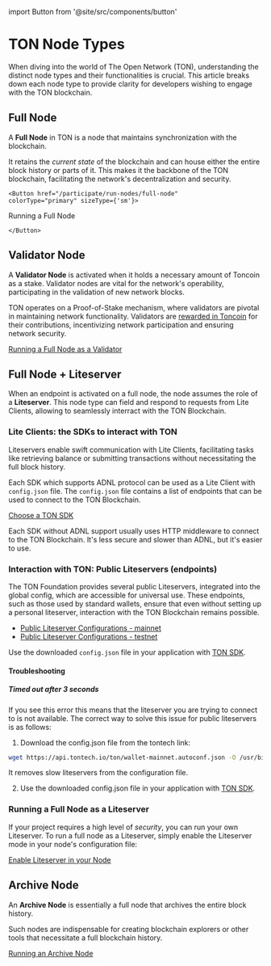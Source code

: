 import Button from '@site/src/components/button'

# TON Node Types

When diving into the world of The Open Network (TON), understanding the distinct node types and their functionalities is crucial. This article breaks down each node type to provide clarity for developers wishing to engage with the TON blockchain.

## Full Node

A **Full Node** in TON is a node that maintains synchronization with the blockchain.

It retains the _current state_ of the blockchain and can house either the entire block history or parts of it. This makes it the backbone of the TON blockchain, facilitating the network's decentralization and security.

````mdx-code-block 
<Button href="/participate/run-nodes/full-node"
colorType="primary" sizeType={'sm'}>
````
Running a Full Node

````mdx-code-block 
</Button>
````

## Validator Node

A **Validator Node** is activated when it holds a necessary amount of Toncoin as a stake. Validator nodes are vital for the network's operability, participating in the validation of new network blocks.

TON operates on a Proof-of-Stake mechanism, where validators are pivotal in maintaining network functionality. Validators are [rewarded in Toncoin](/participate/network-maintenance/staking-incentives) for their contributions, incentivizing network participation and ensuring network security.

[Running a Full Node as a Validator](/participate/run-nodes/full-node#become-a-validator)


## Full Node + Liteserver

When an endpoint is activated on a full node, the node assumes the role of a **Liteserver**. This node type can field and respond to requests from Lite Clients, allowing to seamlessly interract with the TON Blockchain.

### Lite Clients: the SDKs to interact with TON

Liteservers enable swift communication with Lite Clients, facilitating tasks like retrieving balance or submitting transactions without necessitating the full block history.

Each SDK which supports ADNL protocol can be used as a Lite Client with `config.json` file. The `config.json` file contains a list of endpoints that can be used to connect to the TON Blockchain.

[Choose a TON SDK](/develop/dapps/apis/sdk)

Each SDK without ADNL support usually uses HTTP middleware to connect to the TON Blockchain. It's less secure and slower than ADNL, but it's easier to use.

### Interaction with TON: Public Liteservers (endpoints)

The TON Foundation provides several public Liteservers, integrated into the global config, which are accessible for universal use. These endpoints, such as those used by standard wallets, ensure that even without setting up a personal liteserver, interaction with the TON Blockchain remains possible.

- [Public Liteserver Configurations - mainnet](https://ton.org/global-config.json)
- [Public Liteserver Configurations - testnet](https://ton.org/testnet-global.config.json)

Use the downloaded `config.json` file in your application with [TON SDK](/participate/nodes/node-types#lite-clients-the-sdks-to-interact-with-ton).

#### Troubleshooting

##### Timed out after 3 seconds

If you see this error this means that the liteserver you are trying to connect to is not available. The correct way to solve this issue for public liteservers is as follows:

1. Download the config.json file from the tontech link:

```bash
wget https://api.tontech.io/ton/wallet-mainnet.autoconf.json -O /usr/bin/ton/global.config.json
```

It removes slow liteservers from the configuration file.

2. Use the downloaded config.json file in your application with [TON SDK](/participate/nodes/node-types#lite-clients-the-sdks-to-interact-with-ton).


### Running a Full Node as a Liteserver

If your project requires a high level of _security_, you can run your own Liteserver. To run a full node as a Liteserver, simply enable the Liteserver mode in your node's configuration file:

[Enable Liteserver in your Node](/participate/run-nodes/full-node#enable-liteserver-mode)


## Archive Node

An **Archive Node** is essentially a full node that archives the entire block history.

Such nodes are indispensable for creating blockchain explorers or other tools that necessitate a full blockchain history.

  [Running an Archive Node](/participate/run-nodes/archive-node)

